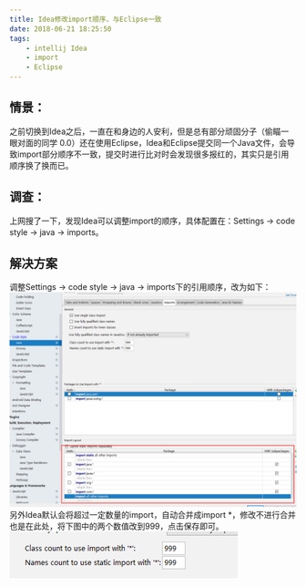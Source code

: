 ```yaml
---
title: Idea修改import顺序，与Eclipse一致
date: 2018-06-21 18:25:50
tags:
    - intellij Idea
    - import
    - Eclipse
---
```


## 情景：
之前切换到Idea之后，一直在和身边的人安利，但是总有部分顽固分子（偷瞄一眼对面的同学 0.0）还在使用Eclipse，Idea和Eclipse提交同一个Java文件，会导致import部分顺序不一致，提交时进行比对时会发现很多报红的，其实只是引用顺序换了换而已。
    
## 调查：
上网搜了一下，发现Idea可以调整import的顺序，具体配置在：Settings -> code style -> java -> imports。
    
## 解决方案
调整Settings -> code style -> java -> imports下的引用顺序，改为如下：
![change_import_1.png](/upload/changeImport/change_import_1.png) 
另外Idea默认会将超过一定数量的import，自动合并成import *，修改不进行合并也是在此处，将下图中的两个数值改到999，点击保存即可。
![change_import_2.png](/upload/changeImport/change_import_2.png)   